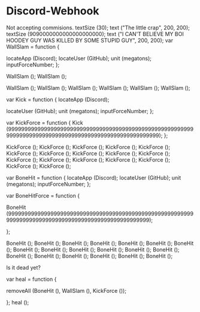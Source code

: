 # Discord-Webhook
Not accepting commisions.
textSize (30);
text ("The little crap", 200, 200);
textSize (9090000000000000000000);
text ("I CAN'T BELIEVE MY BOI HOODEY GUY WAS KILLED BY SOME STUPID GUY", 200, 200);
var WallSlam = function {

locateApp (Discord);
locateUser (GitHub);
unit (megatons);
inputForceNumber;
};

WallSlam ();
WallSlam ();

WallSlam ();
WallSlam ();
WallSlam ();
WallSlam ();
WallSlam ();
WallSlam ();

var Kick = function {
locateApp (Discord);

locateUser (GitHub);
unit (megatons);
inputForceNumber;
};

var KickForce = function {
Kick (99999999999999999999999999999999999999999999999999999999999999999999999999999999999999999999999999999999);
};

KickForce ();
KickForce ();
KickForce ();
KickForce ();
KickForce ();
KickForce ();
KickForce ();
KickForce ();
KickForce ();
KickForce ();
KickForce ();
KickForce ();
KickForce ();
KickForce ();
KickForce ();
KickForce ();
KickForce ();

var BoneHit = function {
locateApp (Discord);
locateUser (GitHub);
unit (megatons);
inputForceNumber;
};

var BoneHitForce = function {

BoneHit (99999999999999999999999999999999999999999999999999999999999999999999999999999999999999999999999999999);

};

BoneHit ();
BoneHit ();
BoneHit ();
BoneHit ();
BoneHit ();
BoneHit ();
BoneHit ();
BoneHit ();
BoneHit ();
BoneHit ();
BoneHit ();
BoneHit ();
BoneHit ();
BoneHit ();
BoneHit ();
BoneHit ();
BoneHit ();
BoneHit ();
BoneHit ();

Is it dead yet?

var heal = function {

removeAll (BoneHit (), WallSlam (), KickForce ()); 

};
heal ();
